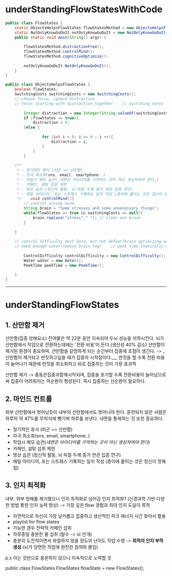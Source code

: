 # underStandingFlowStatesWithCode
```java
public class FlowStates {  
    static ObjectsHelpsFlowStates flowStatesMethod = new ObjectsHelpsFlowStates();  
    static NotOnlyKnowGoDoIt notOnlyKnowGoDoIt = new NotOnlyKnowGoDoIt();  
    public static void main(String[] args) {  
  
        flowStatesMethod.distractionFree();  
        flowStatesMethod.controlMind();  
        flowStatesMethod.cognitiveOptimize();  
  
        notOnlyKnowGoDoIt.NotOnlyKnowGoDoIt();  
    }  
}
```

```java
public class ObjectsHelpsFlowStates {  
    boolean flowStates;  
    SwitchingCosts switchingCosts = new SwitchingCosts();  
    // choose focus, ignore distraction  
    // focus starting with distraction together    // switching costs    void distractionFree(){  
          
        Integer distraction = new Integer(String.valueOf(switchingCosts));  
        if (flowStates == true){  
            distraction = 0;  
        }else {  
  
                for (int i = 0; i >= 0 ; i ++){  
                    distraction = i;  
                }  
            }  
        }  
  
    /**  
     * - 정기적인 휴식 (피곤 == 산만함)  
     * - 자극 최소화(sns, email, smartphone..)  
     * - 작업시 메모 습관(_내면은 아이디어를 기억하는 곳이 아닌 생성자여야 한다_)  
     * - 카페인, 설탕 섭취 제한  
     * - 명상 습관 (정신적 활동, 뇌 피질 두께 증가 연관 입증 연구)  
     * - 매일 아이디어, 또는 스트레스 기록하는 일지 작성 (종이에 붙이는 것은 정신이 멍해짐)  
     */    void controlMind(){  
        // control inside mind  
        String brain = "Some stresses and some unnecessary things";  
        while(flowStates == true && switchingCosts == null){  
            brain.replace("stress"," "); // clear own brain  
        }  
          
    }  
  
    // control difficulty most hard, but not defeat(brain optimizing works)  
    // need enough water(reduce brain fog)    // peek time (naturally most focused time)    void cognitiveOptimize(){  
          
        ControlDifficulty controlDifficulty = new ControlDifficulty();  
        Water water = new Water();  
        PeekTime peekTime = new PeekTime();  
  
    }  
}
```
---

# underStandingFlowStates

## 1. 산만함 제거 

 산만함(집중 방해요소) 잔여물은 약 22분 동안 지속되어 두뇌 성능을 저하시킨다.
 뇌가 산만함에서 작업으로 전환하는데에는 '전환 비용'이 든다.(생산성 40% 감소)
산만함이 제거된 환경이 중요하며, 
산만함을 갈망하게 되는 순간부터 집중에 초점이 생긴다.
-> _산만함이 제거되고 딴짓하고싶을 때가 집중의 시작점이다.__, 
딴짓을 할 수록 전환 비용이 늘어나기 때문에 딴짓을 최소화하고 바로 집중하는 것이 가장 효과적

산만함 제거 -> 충동은집중과함께시작되며, 집중을 포기할 수록 전환비용이 늘어남으로써 집중이 어려워지는 악순환이 형성된다.
즉시 집중하는 선순환이 필요하다.

## 2.  마인드 컨트롤
외부 산만함에서 벗어났듯이 내부의 산만함에서도 벗어나야 한다.
훈련되지 않은 사람은 하루의 약 47%를 무의식에 뺏기며 하루를 보낸다.
내면을 통제하는 것 또한 중요하다.

- 정기적인 휴식 (피곤 == 산만함)
- 자극 최소화(sns, email, smartphone..)
- 작업시 메모 습관(_내면은 아이디어를 기억하는 곳이 아닌 생성자여야 한다_)
- 카페인, 설탕 섭취 제한
- 명상 습관 (정신적 활동, 뇌 피질 두께 증가 연관 입증 연구)
- 매일 아이디어, 또는 스트레스 기록하는 일지 작성 (종이에 붙이는 것은 정신이 멍해짐)


## 3. 인지 최적화
내부, 외부 방해물 제거했으니 인지 최적화로 넘어감
인지 최적화? (신경과학 기반 다양한 방법 통한 인지 능력 향상)
-> 가장 깊은 flow 경험과 최대 인지 도달이 목적

- 자연적으로 자신이 가장 날카롭고 집중하고 생산적인 피크 에너지 시간 찾아서 활용
- playlist for flow states
- 가능한 경우 전략적 카페인 섭취
- 하루종일 충분한 물 섭취 (탈수 -> 뇌 안개)
- 충분히 도전적이면서 좌절하지 않을 정도의 난이도 작업 수행 -> __최적의 인지 부하 생성__ (뇌가 당면한 작업에 완전한 참여와 몰입)


p.s 아는 것만으로 충분하지 않으니 지속적으로 노력할 것


public class FlowStates
FlowStates flowState = new FlowStates();
